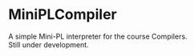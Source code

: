 # MiniPLCompiler
 A simple Mini-PL interpreter for the course Compilers.  
 Still under development.
